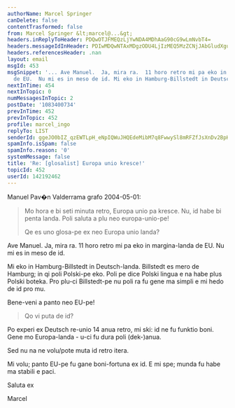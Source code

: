 ```yaml
---
authorName: Marcel Springer
canDelete: false
contentTrasformed: false
from: Marcel Springer &lt;marcel@...&gt;
headers.inReplyToHeader: PDQwOTJFMEQzLjYwNDA4MDhAaG90cG9wLmNvbT4=
headers.messageIdInHeader: PDIwMDQwNTAxMDgzODU4LjIzMEQ5MzZCNjJAbGludXgubG9jYWw+
headers.referencesHeader: .nan
layout: email
msgId: 453
msgSnippet: '... Ave Manuel.  Ja, mira ra.  11 horo retro mi pa eko in margina-landa
  de EU.  Nu mi es in meso de id. Mi eko in Hamburg-Billstedt in Deutsch-landa.'
nextInTime: 454
nextInTopic: 0
numMessagesInTopic: 2
postDate: '1083400734'
prevInTime: 452
prevInTopic: 452
profile: marcel_ingo
replyTo: LIST
senderId: ggeJO0bIZ_qzEWTLpH_eNpIQWuJHQEdeMibM7q8FwwySl8mRFZfJsXnDv2BpHpJrk9qDLptPf7xC11flHXk928yxKV9cpWWqNZVQ2w
spamInfo.isSpam: false
spamInfo.reason: '0'
systemMessage: false
title: 'Re: [glosalist] Europa unio kresce!'
topicId: 452
userId: 142192462
---
```



Manuel Pav�n Valderrama grafo 2004-05-01:
 > Mo hora e bi seti minuta retro, Europa unio pa kresce. Nu, id habe bi 
 > penta landa. Poli saluta a plu neo europa-unio-pe!
 > 
 > Qe es uno glosa-pe ex neo Europa unio landa?

Ave Manuel.  Ja, mira ra.  11 horo retro mi pa eko in margina-landa de
EU.  Nu mi es in meso de id. 

Mi eko in Hamburg-Billstedt in Deutsch-landa.  Billstedt es mero de
Hamburg; in qi poli Polski-pe eko.  Poli pe dice Polski lingua e na
habe plus Polski boteka.  Pro plu-ci Billstedt-pe nu poli ra fu gene
ma simpli e mi hedo de id pro mu. 

Bene-veni a panto neo EU-pe! 



 > Qo vi puta de id?

Po experi ex Deutsch re-unio 14 anua retro, mi ski: id ne fu funktio 
boni.  Gene mo Europa-landa - u-ci fu dura poli (dek-)anua. 

Sed nu na ne volu/pote muta id retro itera. 

Mi volu; panto EU-pe fu gane boni-fortuna ex id.  E mi spe; munda fu
habe ma stabili e paci. 



Saluta ex 

Marcel 



